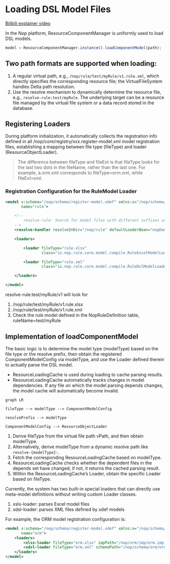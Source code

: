 # Loading DSL Model Files

[Bilibili explainer video](https://www.bilibili.com/video/BV1rH4y117hd/)

In the Nop platform, ResourceComponentManager is uniformly used to load DSL models.

```javascript
model = ResourceComponentManager.instance().loadComponentModel(path);
```

## Two path formats are supported when loading:

1. A regular virtual path, e.g., `/nop/rule/test/myRule/v1.rule.xml`, which directly specifies the corresponding resource file; the VirtualFileSystem handles Delta path resolution.
2. Use the resolve mechanism to dynamically determine the resource file, e.g., `resolve-rule:test/myRule`. The underlying target can be a resource file managed by the virtual file system or a data record stored in the database.

## Registering Loaders

During platform initialization, it automatically collects the registration info defined in all /nop/core/registry/xxx.register-model.xml model registration files, establishing a mapping between file type (fileType) and loader (ResourceObjectLoader).

> The difference between fileType and fileExt is that fileType looks for the last two dots in the fileName, rather than the last one. For example, a.orm.xml corresponds to fileType=orm.xml, while fileExt=xml.

### Registration Configuration for the RuleModel Loader

```xml
<model x:schema="/nop/schema/register-model.xdef" xmlns:x="/nop/schema/xdsl.xdef"
       name="rule">

    <!--
        resolve-rule: Search for model files with different suffixes under /nop/rule; if none exist, use nopDaoRuleModelLoader to look them up in the database.
    -->
    <resolve-handler resolveInDir="/nop/rule" defaultLoaderBean="nopDaoRuleModelLoader" />

    <loaders>

        <loader fileType="rule.xlsx"
                class="io.nop.rule.core.model.compile.RuleExcelModelLoader"/>

        <loader fileType="rule.xml"
                class="io.nop.rule.core.model.compile.RuleDslModelLoader"/>

    </loaders>

</model>
```

resolve-rule:test/myRule/v1 will look for

1. /nop/rule/test/myRule/v1.rule.xlsx
2. /nop/rule/test/myRule/v1.rule.xml
3. Check the rule model defined in the NopRuleDefinition table, ruleName=test/myRule

## Implementation of loadComponentModel

The basic logic is to determine the model type (modelType) based on the file type or the resolve prefix, then obtain the registered ComponentModelConfig via modelType, and use the Loader defined therein to actually parse the DSL model.

* ResourceLoadingCache is used during loading to cache parsing results.
* ResourceLoadingCache automatically tracks changes in model dependencies. If any file on which the model parsing depends changes, the model cache will automatically become invalid.

```mermaid
graph LR

fileType --> modelType --> ComponentModelConfig

resolvePrefix --> modelType

ComponentModelConfig --> ResourceObjectLoader

```

1. Derive fileType from the virtual file path vPath, and then obtain modelType.
2. Alternatively, derive modelType from a dynamic resolve path like `resolve-{modelType}:`.
3. Fetch the corresponding ResourceLoadingCache based on modelType.
4. ResourceLoadingCache checks whether the dependent files in the depends set have changed; if not, it returns the cached parsing result.
5. Within the ResourceLoadingCache’s Loader, obtain the specific Loader based on fileType.

Currently, the system has two built-in special loaders that can directly use meta-model definitions without writing custom Loader classes.

1. xslx-loader: parses Excel model files
2. xdsl-loader: parses XML files defined by xdef models

For example, the ORM model registration configuration is:

```xml
<model x:schema="/nop/schema/register-model.xdef" xmlns:x="/nop/schema/xdsl.xdef"
       name="orm">
    <loaders>
        <xlsx-loader fileType="orm.xlsx" impPath="/nop/orm/imp/orm.imp.xml"/>
        <xdsl-loader fileType="orm.xml" schemaPath="/nop/schema/orm/orm.xdef"/>
    </loaders>
</model>
```
<!-- SOURCE_MD5:2726bcb0668cfbfc8edcd46ee02b0e90-->
